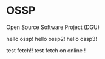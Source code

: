 # OSSP
Open Source Software Project (DGU)

hello ossp!
hello ossp2!
hello ossp3!

test fetch!!
test fetch on online !
